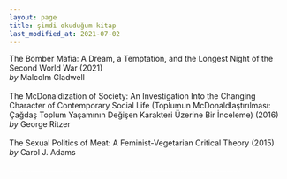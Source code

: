 ```yaml
---
layout: page
title: şimdi okuduğum kitap
last_modified_at: 2021-07-02
---
```


The Bomber Mafia: A Dream, a Temptation, and the Longest Night of the Second World War (2021)  
<i>by</i> Malcolm Gladwell  
<br />
The McDonaldization of Society: An Investigation Into the Changing Character of Contemporary Social Life (Toplumun McDonaldlaştırılması: Çağdaş Toplum Yaşamının Değişen Karakteri Üzerine Bir İnceleme) (2016)  
<i>by</i> George Ritzer  
<br />
The Sexual Politics of Meat: A Feminist-Vegetarian Critical Theory (2015)  
<i>by</i> Carol J. Adams  
<br />
<span style="color: white"> -_-_-_-_-_-_-_-_-_-_-_-_-_-_-_-_-_-_-_-_-_-_-_-_-_-_-_-_-_-_-_-_-_-_-_-_-_-_-_-_-_-_-_-_-_-_-_-_-_-_-_-_-_-_-_-_-_-_-_-_-_-_-_-_- </span>

<!-- <span style="color: white">Lorem ipsum dolor sit amet, consectetur adipiscing elit. Sed sagittis cursus erat quis tempus. Fusce semper eu eros in tristique.</span> -->
